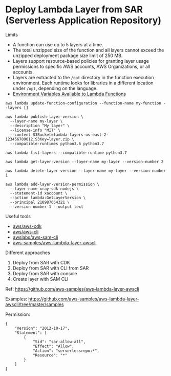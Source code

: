 # Deploy Lambda Layer from SAR (Serverless Application Repository)

Limits
- A function can use up to 5 layers at a time. 
- The total unzipped size of the function and all layers cannot exceed the unzipped deployment package size limit of
  250 MB.
- Layers support resource-based policies for granting layer usage permissions to specific AWS accounts, AWS
  Organizations, or all accounts.
- Layers are extracted to the `/opt` directory in the function execution environment. Each runtime looks for libraries
  in a different location under `/opt`, depending on the language.
- [Environment Variables Available to Lambda Functions](
  https://docs.aws.amazon.com/lambda/latest/dg/lambda-environment-variables.html)

```
aws lambda update-function-configuration --function-name my-function --layers []

aws lambda publish-layer-version \
  --layer-name my-layer \
  --description "My layer" \
  --license-info "MIT" \
  --content S3Bucket=lambda-layers-us-east-2-123456789012,S3Key=layer.zip \
  --compatible-runtimes python3.6 python3.7

aws lambda list-layers --compatible-runtime python3.7

aws lambda get-layer-version --layer-name my-layer --version-number 2

aws lambda delete-layer-version --layer-name my-layer --version-number 1

aws lambda add-layer-version-permission \
  --layer-name xray-sdk-nodejs \
  --statement-id xaccount \
  --action lambda:GetLayerVersion \
  --principal 210987654321 \
  --version-number 1 --output text
```

Useful tools
- [aws/aws-cdk](https://github.com/aws/aws-cdk)
- [aws/aws-cli](https://github.com/aws/aws-cli)
- [awslabs/aws-sam-cli](https://github.com/awslabs/aws-sam-cli)
- [aws-samples/aws-lambda-layer-awscli](https://github.com/aws-samples/aws-lambda-layer-awscli)

Different approaches
1. Deploy from SAR with CDK 
2. Deploy from SAR with CLI from SAR
3. Deploy from SAR with console
4. Create layer with SAM CLI

Ref: https://github.com/aws-samples/aws-lambda-layer-awscli

Examples: https://github.com/aws-samples/aws-lambda-layer-awscli/tree/master/samples

Permission:
```
{
    "Version": "2012-10-17",
    "Statement": [
        {
            "Sid": "sar-allow-all",
            "Effect": "Allow",
            "Action": "serverlessrepo:*",
            "Resource": "*"
        }
    ]
}
```